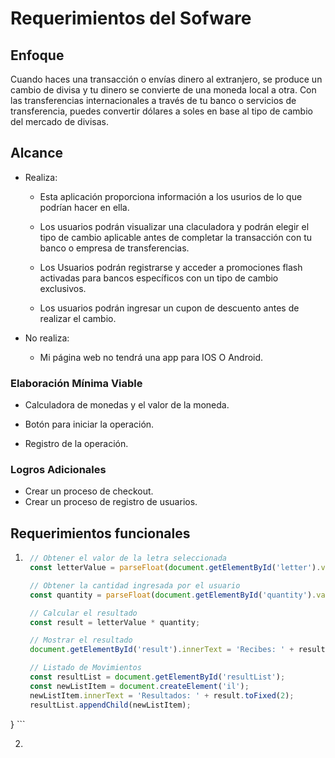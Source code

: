 # Requerimientos del Sofware

## Enfoque

Cuando haces una transacción o envías dinero al extranjero, se produce un cambio de divisa y tu dinero se convierte de una moneda local a otra. Con las transferencias internacionales a través de tu banco o servicios de transferencia, puedes convertir dólares a soles en base al tipo de cambio del mercado de divisas.

## Alcance

+ Realiza:

    + Esta aplicación proporciona información a los usurios de lo que podrían hacer en ella.
    
    + Los usuarios podrán visualizar una claculadora y podrán elegir el tipo de cambio aplicable antes de completar la transacción con tu banco o empresa de transferencias.

    + Los Usuarios podrán registrarse y acceder a promociones flash activadas para bancos específicos con un tipo de cambio exclusivos.

    + Los usuarios podrán ingresar un cupon de descuento antes de realizar el cambio.

+ No realiza:

    + Mi página web no tendrá una app para IOS O Android.
 
### Elaboración Mínima Viable

  - Calculadora de monedas y el valor de la moneda.

  - Botón para iniciar la operación.

  - Registro de la operación.

### Logros Adicionales

+ Crear un proceso de checkout.
+ Crear un proceso de registro de usuarios.

## Requerimientos funcionales

1. ```js function calculate() {
    // Obtener el valor de la letra seleccionada
    const letterValue = parseFloat(document.getElementById('letter').value);

    // Obtener la cantidad ingresada por el usuario
    const quantity = parseFloat(document.getElementById('quantity').value);

    // Calcular el resultado
    const result = letterValue * quantity;

    // Mostrar el resultado
    document.getElementById('result').innerText = 'Recibes: ' + result.toFixed(2);

    // Listado de Movimientos
    const resultList = document.getElementById('resultList');
    const newListItem = document.createElement('il');
    newListItem.innerText = 'Resultados: ' + result.toFixed(2);
    resultList.appendChild(newListItem);
} ```

2.